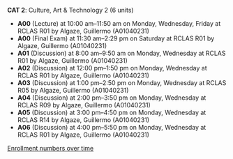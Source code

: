 **CAT 2**: Culture, Art & Technology 2 (6 units)

- **A00** (Lecture) at 10:00 am–11:50 am on Monday, Wednesday, Friday at RCLAS R01 by Algaze, Guillermo (A01040231)
- **A00** (Final Exam) at 11:30 am–2:29 pm on Saturday at RCLAS R01 by Algaze, Guillermo (A01040231)
- **A01** (Discussion) at 8:00 am–9:50 am on Monday, Wednesday at RCLAS R01 by Algaze, Guillermo (A01040231)
- **A02** (Discussion) at 12:00 pm–1:50 pm on Monday, Wednesday at RCLAS R01 by Algaze, Guillermo (A01040231)
- **A03** (Discussion) at 1:00 pm–2:50 pm on Monday, Wednesday at RCLAS R05 by Algaze, Guillermo (A01040231)
- **A04** (Discussion) at 2:00 pm–3:50 pm on Monday, Wednesday at RCLAS R09 by Algaze, Guillermo (A01040231)
- **A05** (Discussion) at 3:00 pm–4:50 pm on Monday, Wednesday at RCLAS R14 by Algaze, Guillermo (A01040231)
- **A06** (Discussion) at 4:00 pm–5:50 pm on Monday, Wednesday at RCLAS R01 by Algaze, Guillermo (A01040231)

[Enrollment numbers over time](./CAT2.tsv)
